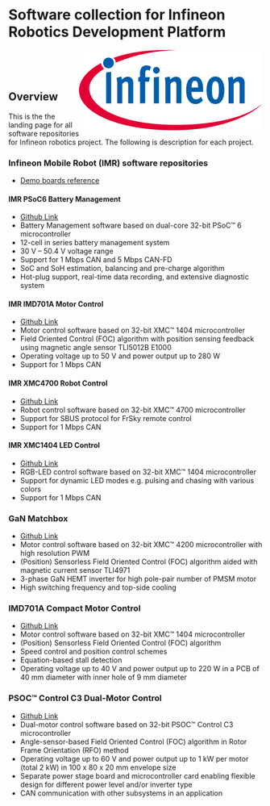 <!--
SPDX-FileCopyrightText: Copyright (c) 2024 Infineon Technologies AG
SPDX-License-Identifier: MIT
-->

# Software collection for Infineon Robotics Development Platform

<a href="https://www.infineon.com" target="_blank" rel="noreferrer noopener">
<img src="./assets/images/Logo.svg" align="right" alt="Infineon logo">
</a>
<br>
<br>
<br>

## Overview

<p>This is the the landing page for all software repositories for Infineon robotics project. The following is description for each project.</p>

### Infineon Mobile Robot (IMR) software repositories
- <a href="https://www.infineon.com/cms/de/applications/robotics/development-platform/" target="_blank" rel="noreferrer noopener">Demo boards reference</a>

#### IMR PSoC6 Battery Management

- <a href="https://github.com/Infineon/IMR_PSoC6_BMS" target="_blank" rel="noreferrer noopener">Github Link</a>
- Battery Management software based on dual-core 32-bit PSoC™ 6 microcontroller
- 12-cell in series battery management system
- 30 V – 50.4 V voltage range
- Support for 1 Mbps CAN and 5 Mbps CAN-FD
- SoC and SoH estimation, balancing and pre-charge algorithm
- Hot-plug support, real-time data recording, and extensive diagnostic system

#### IMR IMD701A Motor Control

- <a href="https://github.com/Infineon/IMR_IMD701_MC" target="_blank" rel="noreferrer noopener">Github Link</a>
- Motor control software based on 32-bit XMC™ 1404 microcontroller
- Field Oriented Control (FOC) algorithm with position sensing feedback using magnetic angle sensor TLI5012B E1000
- Operating voltage up to 50 V and power output up to 280 W
- Support for 1 Mbps CAN

#### IMR XMC4700 Robot Control

- <a href="https://github.com/Infineon/IMR_XMC4700_RC" target="_blank" rel="noreferrer noopener">Github Link</a>
- Robot control software based on 32-bit XMC™ 4700 microcontroller
- Support for SBUS protocol for FrSky remote control
- Support for 1 Mbps CAN

#### IMR XMC1404 LED Control

- <a href="https://github.com/Infineon/IMR_XMC1404_LED" target="_blank" rel="noreferrer noopener">Github Link</a>
- RGB-LED control software based on 32-bit XMC™ 1404 microcontroller
- Support for dynamic LED modes e.g. pulsing and chasing with various colors
- Support for 1 Mbps CAN
<!--
#### IMR Navigation

- <a href="https://github.com/Infineon/IMR_nVIDIA_JONX_Navigation" target="_blank" rel="noreferrer noopener">Github Link</a>
- Autonomous navigation implemented in nVIDIA Jetson Orin NX 8 GB development kit with 2x hybrid-ToF cameras (by Infineon, pmdtechnologies, and Ofilm) and Wi-Fi 6E module based on CYW55573
- SLAM and obstacle avoidance capabilities accompanied with LED effects
- ROS framework with Google Cartographer and DWA path planner
- Support for 1 Mbps CAN

#### IMR Navigation GUI

- <a href="https://github.com/Infineon/IMR_Navigation_GUI" target="_blank" rel="noreferrer noopener">Github Link</a>
- Graphic User Interface to complete the IMR autonomous navigation experience
- Ubuntu 22.04 host laptop with connection to a router and nVIDIA Jetson Orin NX in IMR
- User input / command for navigation target and LED modes and colors -->

### GaN Matchbox

- <a href="https://github.com/Infineon/REF_MTR_48V30A_GaN" target="_blank" rel="noreferrer noopener">Github Link</a>
- Motor control software based on 32-bit XMC™ 4200 microcontroller with high resolution PWM
- (Position) Sensorless Field Oriented Control (FOC) algorithm aided with magnetic current sensor TLI4971
- 3-phase GaN HEMT inverter for high pole-pair number of PMSM motor
- High switching frequency and top-side cooling

### IMD701A Compact Motor Control

- <a href="https://github.com/Infineon/REF_36V_220W_SLFOC" target="_blank" rel="noreferrer noopener">Github Link</a>
- Motor control software based on 32-bit XMC™ 1404 microcontroller
- (Position) Sensorless Field Oriented Control (FOC) algorithm 
- Speed control and position control schemes
- Equation-based stall detection
- Operating voltage up to 40 V and power output up to 220 W in a PCB of 40 mm diameter with inner hole of 9 mm diameter

### PSOC™ Control C3 Dual-Motor Control

- <a href="https://github.com/Infineon/IMR_REF_48V_2x1KW_ASFOC" target="_blank" rel="noreferrer noopener">Github Link</a>
- Dual-motor control software based on 32-bit PSOC™ Control C3 microcontroller
- Angle-sensor-based Field Oriented Control (FOC) algorithm in Rotor Frame Orientation (RFO) method
- Operating voltage up to 60 V and power output up to 1 kW per motor (total 2 kW) in 100 x 80 x 20 mm envelope size
- Separate power stage board and microcontroller card enabling flexible design for different power level and/or inverter type
- CAN communication with other subsystems in an application

<!---
### Contact
In case of questions regarding this repository and its contents, refer to [MAINTAINERS.md](MAINTAINERS.md) for the contact details of this project's maintainers.

### Licensing

Please see our [LICENSE](LICENSE) for copyright and license information.

## Intended use cases

<p>These examples can be used as a starting point for your project. They are meant to be used with DAVE 4.5.0</p>
-->
